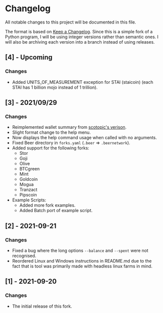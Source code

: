 # Changelog

All notable changes to this project will be documented in this file.

The format is based on [Keep a Changelog](https://keepachangelog.com/en/1.0.0/). Since this is a simple fork of a Python program, I will be using integer versions rather than semantic ones. I will also be archiving each version into a branch instead of using releases.


## [4] - Upcoming

### Changes

- Added UNITS_OF_MEASUREMENT exception for STAI (staicoin) (each STAI has 1 billion mojo instead of 1 trillion).

## [3] - 2021/09/29

### Changes

- Reimplemented wallet summary from [scotopic's verison](https://github.com/scotopic/silo-wallet).
- Slight format change to the help menu.
- Now displays the help command usage when called with no arguments.
- Fixed Beer directory in `forks.yaml` (`.beer` => `.beernetwork`).
- Added support for the following forks:
  - Stor
  - Goji
  - Olive
  - BTCgreen
  - Mint
  - Goldcoin
  - Mogua
  - Tranzact
  - Pipscoin
- Example Scripts:
  - Added more fork examples.
  - Added Batch port of example script.

## [2] - 2021-09-21

### Changes

- Fixed a bug where the long options `--balance` and `--spent` were not recognised.
- Reordered Linux and Windows instructions in README.md due to the fact that is tool was primarily made with headless linux farms in mind.

## [1] - 2021-09-20

### Changes

- The initial release of this fork.
